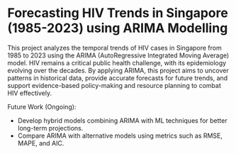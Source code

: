 # Forecasting HIV Trends in Singapore (1985-2023) using ARIMA Modelling

This project analyzes the temporal trends of HIV cases in Singapore from 1985 to 2023 using the ARIMA (AutoRegressive Integrated Moving Average) model. HIV remains a critical public health challenge, with its epidemiology evolving over the decades. By applying ARIMA, this project aims to uncover patterns in historical data, provide accurate forecasts for future trends, and support evidence-based policy-making and resource planning to combat HIV effectively.

Future Work (Ongoing):
- Develop hybrid models combining ARIMA with ML techniques for better long-term projections. 
- Compare ARIMA with alternative models using metrics such as RMSE, MAPE, and AIC.
